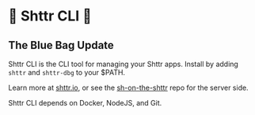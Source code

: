 # :toilet: Shttr CLI :toilet:
## The Blue Bag Update

Shttr CLI is the CLI tool for managing your Shttr apps. Install by adding `shttr` and `shttr-dbg` to your $PATH.

Learn more at [shttr.io](https://shttr.io), or see the [sh-on-the-shttr](https://github.com/calebstein1/sh-on-the-shttr) repo for the server side.

Shttr CLI depends on Docker, NodeJS, and Git.
